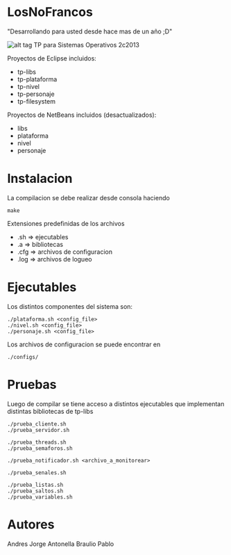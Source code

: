 LosNoFrancos
============
"Desarrollando para usted desde hace mas de un año ;D"

![alt tag](https://github.com/sisoputnfrba/tp-2013-2c-losnofrancos/raw/master/doc/img.png)
TP para Sistemas Operativos 2c2013

Proyectos de Eclipse incluidos:

- tp-libs
- tp-plataforma
- tp-nivel
- tp-personaje
- tp-filesystem

Proyectos de NetBeans incluidos (desactualizados):

- libs
- plataforma
- nivel
- personaje


Instalacion
===========

La compilacion se debe realizar desde consola haciendo

	make

Extensiones predefinidas de los archivos

* .sh => ejecutables
* .a => bibliotecas
* .cfg => archivos de configuracion
* .log => archivos de logueo


Ejecutables
===========

Los distintos componentes del sistema son:

	./plataforma.sh <config_file>
	./nivel.sh <config_file>
	./personaje.sh <config_file>

Los archivos de configuracion se puede encontrar en

	./configs/


Pruebas
=======

Luego de compilar se tiene acceso a distintos ejecutables que implementan distintas bibliotecas de tp-libs

	./prueba_cliente.sh
	./prueba_servidor.sh
	
	./prueba_threads.sh
	./prueba_semaforos.sh
	
	./prueba_notificador.sh <archivo_a_monitorear>
	
	./prueba_senales.sh
	
	./prueba_listas.sh
	./prueba_saltos.sh
	./prueba_variables.sh


Autores
=======

Andres
Jorge
Antonella
Braulio
Pablo